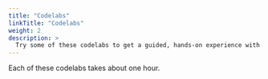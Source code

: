 ```yaml
---
title: "Codelabs"
linkTitle: "Codelabs"
weight: 2
description: >
  Try some of these codelabs to get a guided, hands-on experience with Spinnaker.
---
```


Each of these codelabs takes about one hour.
